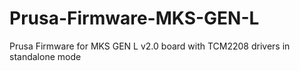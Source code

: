 # Prusa-Firmware-MKS-GEN-L
Prusa Firmware for MKS GEN L v2.0 board with TCM2208 drivers in standalone mode
